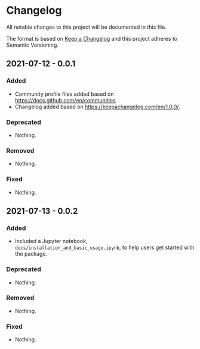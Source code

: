 # Changelog
All notable changes to this project will be documented in this file.

The format is based on [Keep a Changelog](https://keepachangelog.com/en/1.0.0/) and this project adheres to Semantic Versioning.

## 2021-07-12 - 0.0.1
### Added
- Community profile files added based on https://docs.github.com/en/communities.
- Changelog added based on https://keepachangelog.com/en/1.0.0/.
### Deprecated
- Nothing.
### Removed
- Nothing.
### Fixed
- Nothing.

## 2021-07-13 - 0.0.2
### Added
- Included a Jupyter notebook, `docs/installation_and_basic_usage.ipynb`, to help users get started with the package.
### Deprecated
- Nothing.
### Removed
- Nothing.
### Fixed
- Nothing.